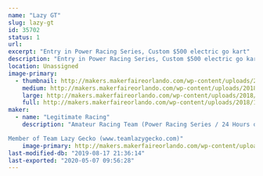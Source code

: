 ```yaml
---
name: "Lazy GT"
slug: lazy-gt
id: 35702
status: 1
url: 
excerpt: "Entry in Power Racing Series, Custom $500 electric go kart"
description: "Entry in Power Racing Series, Custom $500 electric go kart. Part of Team Lazy Gecko"
location: Unassigned
image-primary:
  - thumbnail: http://makers.makerfaireorlando.com/wp-content/uploads/2018/10/IMG_8977-1-150x150.jpg
    medium: http://makers.makerfaireorlando.com/wp-content/uploads/2018/10/IMG_8977-1-300x225.jpg
    large: http://makers.makerfaireorlando.com/wp-content/uploads/2018/10/IMG_8977-1-1024x768.jpg
    full: http://makers.makerfaireorlando.com/wp-content/uploads/2018/10/IMG_8977-1.jpg
maker:
  - name: "Legitimate Racing"
    description: "Amateur Racing Team (Power Racing Series / 24 Hours of Lemons)

Member of Team Lazy Gecko (www.teamlazygecko.com)"
    image-primary: http://makers.makerfaireorlando.com/wp-content/uploads/2018/10/Legit-Banner.jpg
last-modified-db: "2019-08-17 21:36:14"
last-exported: "2020-05-07 09:56:28"
---
```

